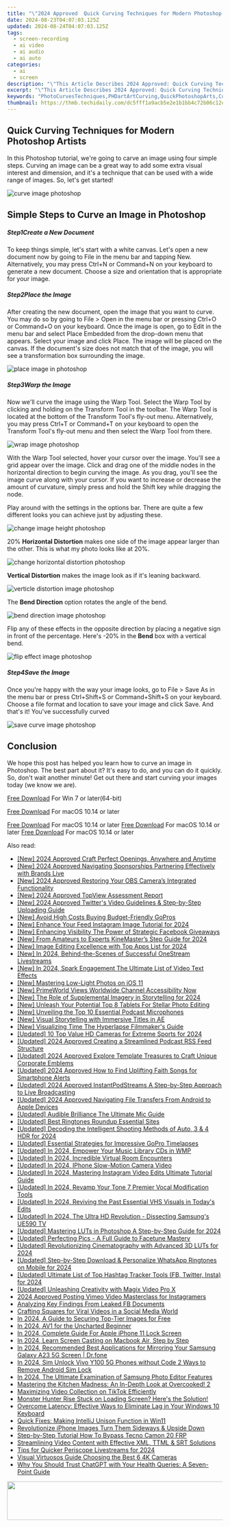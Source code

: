 ```yaml
---
title: "\"2024 Approved  Quick Curving Techniques for Modern Photoshop Artists\""
date: 2024-08-23T04:07:03.125Z
updated: 2024-08-24T04:07:03.125Z
tags: 
  - screen-recording
  - ai video
  - ai audio
  - ai auto
categories: 
  - ai
  - screen
description: "\"This Article Describes 2024 Approved: Quick Curving Techniques for Modern Photoshop Artists\""
excerpt: "\"This Article Describes 2024 Approved: Quick Curving Techniques for Modern Photoshop Artists\""
keywords: "PhotoCurvesTechniques,PHDartArtCurving,QuickPhotoshopArts,CurveModernPhotoshopping,PhotoshopCurveSkills,ArtistsCurveAdjust,PhotoCurveHacks"
thumbnail: https://thmb.techidaily.com/dc5fff1a9acb5e2e1b1bb4c72b06c12c5151a76a3bb3ac96ddd883f3e1ef8520.jpg
---
```


## Quick Curving Techniques for Modern Photoshop Artists

In this Photoshop tutorial, we're going to carve an image using four simple steps. Curving an image can be a great way to add some extra visual interest and dimension, and it's a technique that can be used with a wide range of images. So, let's get started!

![curve image photoshop](https://images.wondershare.com/filmora/article-images/2022/09/curve-image-photoshop.jpg)

## Simple Steps to Curve an Image in Photoshop

##### Step1Create a New Document

To keep things simple, let's start with a white canvas. Let's open a new document now by going to File in the menu bar and tapping New. Alternatively, you may press Ctrl+N or Command+N on your keyboard to generate a new document. Choose a size and orientation that is appropriate for your image.

##### Step2Place the Image

After creating the new document, open the image that you want to curve. You may do so by going to File > Open in the menu bar or pressing Ctrl+O or Command+O on your keyboard. Once the image is open, go to Edit in the menu bar and select Place Embedded from the drop-down menu that appears. Select your image and click Place. The image will be placed on the canvas. If the document's size does not match that of the image, you will see a transformation box surrounding the image.

![place image in photoshop](https://images.wondershare.com/filmora/article-images/2022/09/place-image-in-photoshop.jpg)

##### Step3Warp the Image

Now we'll curve the image using the Warp Tool. Select the Warp Tool by clicking and holding on the Transform Tool in the toolbar. The Warp Tool is located at the bottom of the Transform Tool's fly-out menu. Alternatively, you may press Ctrl+T or Command+T on your keyboard to open the Transform Tool's fly-out menu and then select the Warp Tool from there.

![wrap image photoshop](https://images.wondershare.com/filmora/article-images/2022/09/wrap-image-photoshop.jpg)

With the Warp Tool selected, hover your cursor over the image. You'll see a grid appear over the image. Click and drag one of the middle nodes in the horizontal direction to begin curving the image. As you drag, you'll see the image curve along with your cursor. If you want to increase or decrease the amount of curvature, simply press and hold the Shift key while dragging the node.

Play around with the settings in the options bar. There are quite a few different looks you can achieve just by adjusting these.

![change image height photoshop](https://images.wondershare.com/filmora/article-images/2022/09/change-image-height-photoshop.jpg)

20% **Horizontal Distortion** makes one side of the image appear larger than the other. This is what my photo looks like at 20%.

![change horizontal distortion photoshop](https://images.wondershare.com/filmora/article-images/2022/09/change-horizontal-distortion-photoshop.jpg)

**Vertical Distortion** makes the image look as if it's leaning backward.

![verticle distortion image photoshop](https://images.wondershare.com/filmora/article-images/2022/09/verticle-distortion-image-photoshop.jpg)

The **Bend Direction** option rotates the angle of the bend.

![bend direction image photoshop](https://images.wondershare.com/filmora/article-images/2022/09/bend-direction-image-photoshop.jpg)

Flip any of these effects in the opposite direction by placing a negative sign in front of the percentage. Here's -20% in the **Bend** box with a vertical bend.

![flip effect image photoshop](https://images.wondershare.com/filmora/article-images/2022/09/flip-effect-image-photoshop.jpg)

##### Step4Save the Image

Once you're happy with the way your image looks, go to File > Save As in the menu bar or press Ctrl+Shift+S or Command+Shift+S on your keyboard. Choose a file format and location to save your image and click Save. And that's it! You've successfully curved

![save curve image photoshop](https://images.wondershare.com/filmora/article-images/2022/09/save-curve-image-photoshop.jpg)

## Conclusion

We hope this post has helped you learn how to curve an image in Photoshop. The best part about it? It's easy to do, and you can do it quickly. So, don't wait another minute! Get out there and start curving your images today (we know we are).

[Free Download](https://tools.techidaily.com/wondershare/filmora/download/) For Win 7 or later(64-bit)

[Free Download](https://tools.techidaily.com/wondershare/filmora/download/) For macOS 10.14 or later

[Free Download](https://tools.techidaily.com/wondershare/filmora/download/) For macOS 10.14 or later [Free Download](https://tools.techidaily.com/wondershare/filmora/download/) For macOS 10.14 or later [Free Download](https://tools.techidaily.com/wondershare/filmora/download/) For macOS 10.14 or later

<ins class="adsbygoogle"
     style="display:block"
     data-ad-format="autorelaxed"
     data-ad-client="ca-pub-7571918770474297"
     data-ad-slot="1223367746"></ins>

<ins class="adsbygoogle"
     style="display:block"
     data-ad-format="autorelaxed"
     data-ad-client="ca-pub-7571918770474297"
     data-ad-slot="1223367746"></ins>



<ins class="adsbygoogle"
     style="display:block"
     data-ad-client="ca-pub-7571918770474297"
     data-ad-slot="8358498916"
     data-ad-format="auto"
     data-full-width-responsive="true"></ins>






<span class="atpl-alsoreadstyle">Also read:</span>
<div><ul>
<li><a href="https://fox-access.techidaily.com/new-2024-approved-craft-perfect-openings-anywhere-and-anytime/"><u>[New] 2024 Approved  Craft Perfect Openings, Anywhere and Anytime</u></a></li>
<li><a href="https://fox-friendly.techidaily.com/new-2024-approved-navigating-sponsorships-partnering-effectively-with-brands-live/"><u>[New] 2024 Approved  Navigating Sponsorships  Partnering Effectively with Brands Live</u></a></li>
<li><a href="https://visual-screen-recording.techidaily.com/new-2024-approved-restoring-your-obs-cameras-integrated-functionality/"><u>[New] 2024 Approved  Restoring Your OBS Camera’s Integrated Functionality</u></a></li>
<li><a href="https://fox-access.techidaily.com/new-2024-approved-topview-assessment-report/"><u>[New] 2024 Approved  TopView Assessment Report</u></a></li>
<li><a href="https://twitter-clips.techidaily.com/new-2024-approved-twitters-video-guidelines-and-step-by-step-uploading-guide/"><u>[New] 2024 Approved  Twitter's Video Guidelines & Step-by-Step Uploading Guide</u></a></li>
<li><a href="https://fox-access.techidaily.com/new-avoid-high-costs-buying-budget-friendly-gopros/"><u>[New] Avoid High Costs  Buying Budget-Friendly GoPros</u></a></li>
<li><a href="https://fox-access.techidaily.com/new-enhance-your-feed-instagram-image-tutorial-for-2024/"><u>[New] Enhance Your Feed  Instagram Image Tutorial for 2024</u></a></li>
<li><a href="https://fox-glue.techidaily.com/new-enhancing-visibility-the-power-of-strategic-facebook-giveaways/"><u>[New] Enhancing Visibility  The Power of Strategic Facebook Giveaways</u></a></li>
<li><a href="https://fox-access.techidaily.com/new-from-amateurs-to-experts-kinemasters-step-guide-for-2024/"><u>[New] From Amateurs to Experts  KineMaster’s Step Guide for 2024</u></a></li>
<li><a href="https://fox-access.techidaily.com/new-image-editing-excellence-with-top-apps-list-for-2024/"><u>[New] Image Editing Excellence with Top Apps List for 2024</u></a></li>
<li><a href="https://fox-access.techidaily.com/new-in-2024-behind-the-scenes-of-successful-onestream-livestreams/"><u>[New] In 2024, Behind-the-Scenes of Successful OneStream Livestreams</u></a></li>
<li><a href="https://fox-access.techidaily.com/new-in-2024-spark-engagement-the-ultimate-list-of-video-text-effects/"><u>[New] In 2024, Spark Engagement  The Ultimate List of Video Text Effects</u></a></li>
<li><a href="https://fox-access.techidaily.com/new-mastering-low-light-photos-on-ios-11/"><u>[New] Mastering Low-Light Photos on iOS 11</u></a></li>
<li><a href="https://fox-access.techidaily.com/new-primeworld-views-worldwide-channel-accessibility-now/"><u>[New] PrimeWorld Views  Worldwide Channel Accessibility Now</u></a></li>
<li><a href="https://fox-access.techidaily.com/new-the-role-of-supplemental-imagery-in-storytelling-for-2024/"><u>[New] The Role of Supplemental Imagery in Storytelling for 2024</u></a></li>
<li><a href="https://fox-access.techidaily.com/new-unleash-your-potential-top-8-tablets-for-stellar-photo-editing/"><u>[New] Unleash Your Potential  Top 8 Tablets For Stellar Photo Editing</u></a></li>
<li><a href="https://fox-access.techidaily.com/new-unveiling-the-top-10-essential-podcast-microphones/"><u>[New] Unveiling the Top 10 Essential Podcast Microphones</u></a></li>
<li><a href="https://fox-access.techidaily.com/new-visual-storytelling-with-immersive-titles-in-ae/"><u>[New] Visual Storytelling with Immersive Titles in AE</u></a></li>
<li><a href="https://fox-access.techidaily.com/new-visualizing-time-the-hyperlapse-filmmakers-guide/"><u>[New] Visualizing Time  The Hyperlapse Filmmaker's Guide</u></a></li>
<li><a href="https://fox-access.techidaily.com/updated-10-top-value-hd-cameras-for-extreme-sports-for-2024/"><u>[Updated] 10 Top Value HD Cameras for Extreme Sports for 2024</u></a></li>
<li><a href="https://fox-access.techidaily.com/updated-2024-approved-creating-a-streamlined-podcast-rss-feed-structure/"><u>[Updated] 2024 Approved  Creating a Streamlined Podcast RSS Feed Structure</u></a></li>
<li><a href="https://fox-access.techidaily.com/updated-2024-approved-explore-template-treasures-to-craft-unique-corporate-emblems/"><u>[Updated] 2024 Approved  Explore Template Treasures to Craft Unique Corporate Emblems</u></a></li>
<li><a href="https://fox-access.techidaily.com/updated-2024-approved-how-to-find-uplifting-faith-songs-for-smartphone-alerts/"><u>[Updated] 2024 Approved  How to Find Uplifting Faith Songs for Smartphone Alerts</u></a></li>
<li><a href="https://fox-helps.techidaily.com/updated-2024-approved-instantpodstreams-a-step-by-step-approach-to-live-broadcasting/"><u>[Updated] 2024 Approved  InstantPodStreams  A Step-by-Step Approach to Live Broadcasting</u></a></li>
<li><a href="https://fox-access.techidaily.com/updated-2024-approved-navigating-file-transfers-from-android-to-apple-devices/"><u>[Updated] 2024 Approved  Navigating File Transfers From Android to Apple Devices</u></a></li>
<li><a href="https://fox-access.techidaily.com/updated-audible-brilliance-the-ultimate-mic-guide/"><u>[Updated] Audible Brilliance  The Ultimate Mic Guide</u></a></li>
<li><a href="https://fox-access.techidaily.com/updated-best-ringtones-roundup-essential-sites/"><u>[Updated] Best Ringtones Roundup  Essential Sites</u></a></li>
<li><a href="https://fox-access.techidaily.com/updated-decoding-the-intelligent-shooting-methods-of-auto-3-and-4-hdr-for-2024/"><u>[Updated] Decoding the Intelligent Shooting Methods of Auto, 3 & 4 HDR for 2024</u></a></li>
<li><a href="https://fox-access.techidaily.com/updated-essential-strategies-for-impressive-gopro-timelapses/"><u>[Updated] Essential Strategies for Impressive GoPro Timelapses</u></a></li>
<li><a href="https://fox-access.techidaily.com/updated-in-2024-empower-your-music-library-cds-in-wmp/"><u>[Updated] In 2024, Empower Your Music Library  CDs in WMP</u></a></li>
<li><a href="https://visual-screen-recording.techidaily.com/updated-in-2024-incredible-virtual-room-encounters/"><u>[Updated] In 2024, Incredible Virtual Room Encounters</u></a></li>
<li><a href="https://video-screen-grab.techidaily.com/updated-in-2024-iphone-slow-motion-camera-video/"><u>[Updated] In 2024, IPhone Slow-Motion Camera Video</u></a></li>
<li><a href="https://instagram-video-recordings.techidaily.com/updated-in-2024-mastering-instagram-video-edits-ultimate-tutorial-guide/"><u>[Updated] In 2024, Mastering Instagram Video Edits  Ultimate Tutorial Guide</u></a></li>
<li><a href="https://screen-sharing-recording.techidaily.com/updated-in-2024-revamp-your-tone-7-premier-vocal-modification-tools/"><u>[Updated] In 2024, Revamp Your Tone  7 Premier Vocal Modification Tools</u></a></li>
<li><a href="https://fox-access.techidaily.com/updated-in-2024-reviving-the-past-essential-vhs-visuals-in-todays-edits/"><u>[Updated] In 2024, Reviving the Past  Essential VHS Visuals in Today's Edits</u></a></li>
<li><a href="https://fox-access.techidaily.com/updated-in-2024-the-ultra-hd-revolution-dissecting-samsungs-ue590-tv/"><u>[Updated] In 2024, The Ultra HD Revolution - Dissecting Samsung's UE590 TV</u></a></li>
<li><a href="https://fox-access.techidaily.com/updated-mastering-luts-in-photoshop-a-step-by-step-guide-for-2024/"><u>[Updated] Mastering LUTs in Photoshop  A Step-by-Step Guide for 2024</u></a></li>
<li><a href="https://extra-approaches.techidaily.com/updated-perfecting-pics-a-full-guide-to-facetune-mastery/"><u>[Updated] Perfecting Pics - A Full Guide to Facetune Mastery</u></a></li>
<li><a href="https://fox-access.techidaily.com/updated-revolutionizing-cinematography-with-advanced-3d-luts-for-2024/"><u>[Updated] Revolutionizing Cinematography with Advanced 3D LUTs for 2024</u></a></li>
<li><a href="https://fox-access.techidaily.com/updated-step-by-step-download-and-personalize-whatsapp-ringtones-on-mobile-for-2024/"><u>[Updated] Step-by-Step  Download & Personalize WhatsApp Ringtones on Mobile for 2024</u></a></li>
<li><a href="https://instagram-video-files.techidaily.com/updated-ultimate-list-of-top-hashtag-tracker-tools-fb-twitter-insta-for-2024/"><u>[Updated] Ultimate List of Top Hashtag Tracker Tools (FB, Twitter, Insta) for 2024</u></a></li>
<li><a href="https://fox-access.techidaily.com/updated-unleashing-creativity-with-magix-video-pro-x/"><u>[Updated] Unleashing Creativity with Magix Video Pro X</u></a></li>
<li><a href="https://instagram-video-recordings.techidaily.com/2024-approved-posting-vimeo-video-masterclass-for-instagramers/"><u>2024 Approved  Posting Vimeo Video Masterclass for Instagramers</u></a></li>
<li><a href="https://facebook.techidaily.com/analyzing-key-findings-from-leaked-fb-documents/"><u>Analyzing Key Findings From Leaked FB Documents</u></a></li>
<li><a href="https://facebook-video-files.techidaily.com/crafting-squares-for-viral-videos-in-a-social-media-world/"><u>Crafting Squares for Viral Videos in a Social Media World</u></a></li>
<li><a href="https://fox-access.techidaily.com/in-2024-a-guide-to-securing-top-tier-images-for-free/"><u>In 2024, A Guide to Securing Top-Tier Images for Free</u></a></li>
<li><a href="https://fox-access.techidaily.com/in-2024-av1-for-the-uncharted-beginner/"><u>In 2024, AV1 for the Uncharted Beginner</u></a></li>
<li><a href="https://ios-unlock.techidaily.com/in-2024-complete-guide-for-apple-iphone-11-lock-screen-by-drfone-ios/"><u>In 2024, Complete Guide For Apple iPhone 11 Lock Screen</u></a></li>
<li><a href="https://screen-mirroring-recording.techidaily.com/in-2024-learn-screen-casting-on-macbook-air-step-by-step/"><u>In 2024, Learn Screen Casting on Macbook Air, Step by Step</u></a></li>
<li><a href="https://screen-mirror.techidaily.com/in-2024-recommended-best-applications-for-mirroring-your-samsung-galaxy-a23-5g-screen-drfone-by-drfone-android/"><u>In 2024, Recommended Best Applications for Mirroring Your Samsung Galaxy A23 5G Screen | Dr.fone</u></a></li>
<li><a href="https://sim-unlock.techidaily.com/in-2024-sim-unlock-vivo-y100-5g-phones-without-code-2-ways-to-remove-android-sim-lock-by-drfone-android/"><u>In 2024, Sim Unlock Vivo Y100 5G Phones without Code 2 Ways to Remove Android Sim Lock</u></a></li>
<li><a href="https://fox-access.techidaily.com/in-2024-the-ultimate-examination-of-samsung-photo-editor-features/"><u>In 2024, The Ultimate Examination of Samsung Photo Editor Features</u></a></li>
<li><a href="https://buynow-tips.techidaily.com/mastering-the-kitchen-madness-an-in-depth-look-at-overcooked-2/"><u>Mastering the Kitchen Madness: An In-Depth Look at Overcooked! 2</u></a></li>
<li><a href="https://fox-access.techidaily.com/maximizing-video-collection-on-tiktok-efficiently/"><u>Maximizing Video Collection on TikTok Efficiently</u></a></li>
<li><a href="https://fox-access.techidaily.com/monster-hunter-rise-stuck-on-loading-screen-heres-the-solution/"><u>Monster Hunter Rise Stuck on Loading Screen? Here's the Solution!</u></a></li>
<li><a href="https://common-error.techidaily.com/overcome-latency-effective-ways-to-eliminate-lag-in-your-windows-10-keyboard/"><u>Overcome Latency: Effective Ways to Eliminate Lag in Your Windows 10 Keyboard</u></a></li>
<li><a href="https://windows11.techidaily.com/quick-fixes-making-intellij-unison-function-in-win11/"><u>Quick Fixes: Making IntelliJ Unison Function in Win11</u></a></li>
<li><a href="https://fox-access.techidaily.com/revolutionize-iphone-images-turn-them-sideways-and-upside-down/"><u>Revolutionize iPhone Images  Turn Them Sideways & Upside Down</u></a></li>
<li><a href="https://bypass-frp.techidaily.com/step-by-step-tutorial-how-to-bypass-tecno-camon-20-frp-by-drfone-android/"><u>Step-by-Step Tutorial How To Bypass Tecno Camon 20 FRP</u></a></li>
<li><a href="https://extra-tips.techidaily.com/streamlining-video-content-with-effective-xml-ttml-and-srt-solutions/"><u>Streamlining Video Content with Effective XML, TTML & SRT Solutions</u></a></li>
<li><a href="https://fox-access.techidaily.com/tips-for-quicker-periscope-livestreams-for-2024/"><u>Tips for Quicker Periscope Livestreams for 2024</u></a></li>
<li><a href="https://fox-access.techidaily.com/visual-virtuosos-guide-choosing-the-best-6-4k-cameras/"><u>Visual Virtuosos Guide  Choosing the Best 6 4K Cameras</u></a></li>
<li><a href="https://tech-hub.techidaily.com/why-you-should-trust-chatgpt-with-your-health-queries-a-seven-point-guide/"><u>Why You Should Trust ChatGPT with Your Health Queries: A Seven-Point Guide</u></a></li>
</ul></div>

<!-- affiliate ads begin -->
<a href="https://newchic.sjv.io/c/5597632/1659704/14420" target="_top" id="1659704"><img src="//a.impactradius-go.com/display-ad/14420-1659704" border="0" alt="" width="728" height="90"/></a><img height="0" width="0" src="https://imp.pxf.io/i/5597632/1659704/14420" style="position:absolute;visibility:hidden;" border="0" />
<!-- affiliate ads end -->